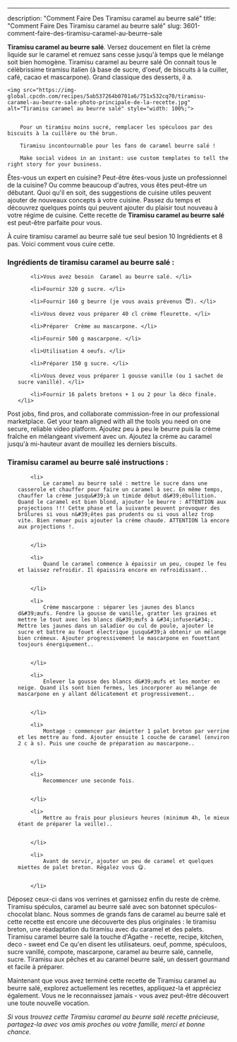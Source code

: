 ---
description: "Comment Faire Des Tiramisu caramel au beurre salé"
title: "Comment Faire Des Tiramisu caramel au beurre salé"
slug: 3601-comment-faire-des-tiramisu-caramel-au-beurre-sale

<p>
	<strong>Tiramisu caramel au beurre salé</strong>. 
	Versez doucement en filet la crème liquide sur le caramel et remuez sans cesse jusqu&#39;à temps que le mélange soit bien homogène. Tiramisu caramel au beurre salé On connait tous le célèbrissime tiramisu italien (à base de sucre, d&#39;oeuf, de biscuits à la cuiller, café, cacao et mascarpone). Grand classique des desserts, il a.
</p>
<p>
	
	<img src="https://img-global.cpcdn.com/recipes/5ab537264b0701a6/751x532cq70/tiramisu-caramel-au-beurre-sale-photo-principale-de-la-recette.jpg" alt="Tiramisu caramel au beurre salé" style="width: 100%;">
	
	
		Pour un tiramisu moins sucré, remplacer les spéculoos par des biscuits à la cuillère ou thé brun.
	
		Tiramisu incontournable pour les fans de caramel beurre salé !
	
		Make social videos in an instant: use custom templates to tell the right story for your business.
	
</p>

Êtes-vous un expert en cuisine? Peut-être êtes-vous juste un professionnel de la cuisine? Ou comme beaucoup d'autres, vous êtes peut-être un débutant. Quoi qu'il en soit, des suggestions de cuisine utiles peuvent ajouter de nouveaux concepts à votre cuisine. Passez du temps et découvrez quelques points qui peuvent ajouter du plaisir tout nouveau à votre régime de cuisine. Cette recette de <strong> Tiramisu caramel au beurre salé </strong> est peut-être parfaite pour vous.

<!--inarticleads1-->

À cuire tiramisu caramel au beurre salé tue seul besion 10 Ingrédients et 8 pas. Voici comment vous cuire cette.

<h3>Ingrédients de tiramisu caramel au beurre salé :</h3>

<ol>
	
		<li>Vous avez besoin  Caramel au beurre salé. </li>
	
		<li>Fournir 320 g sucre. </li>
	
		<li>Fournir 160 g beurre (je vous avais prévenus 😇). </li>
	
		<li>Vous devez vous préparer 40 cl crème fleurette. </li>
	
		<li>Préparer  Crème au mascarpone. </li>
	
		<li>Fournir 500 g mascarpone. </li>
	
		<li>Utilisation 4 oeufs. </li>
	
		<li>Préparer 150 g sucre. </li>
	
		<li>Vous devez vous préparer 1 gousse vanille (ou 1 sachet de sucre vanillé). </li>
	
		<li>Fournir 16 palets bretons + 1 ou 2 pour la déco finale. </li>
	
</ol>

Post jobs, find pros, and collaborate commission-free in our professional marketplace. Get your team aligned with all the tools you need on one secure, reliable video platform. Ajoutez peu à peu le beurre puis la crème fraîche en mélangeant vivement avec un. Ajoutez la crème au caramel jusqu&#39;à mi-hauteur avant de mouillez les derniers biscuits. 

<!--inarticleads2-->

<h3>Tiramisu caramel au beurre salé instructions :</h3>

<ol>
	
		<li>
			Le caramel au beurre salé : mettre le sucre dans une casserole et chauffer pour faire un caramel à sec. En même temps, chauffer la crème jusqu&#39;à un timide début d&#39;ébullition. Quand le caramel est bien blond, ajouter le beurre : ATTENTION aux projections !!! Cette phase et la suivante peuvent provoquer des brûlures si vous n&#39;êtes pas prudents ou si vous allez trop vite. Bien remuer puis ajouter la crème chaude. ATTENTION là encore aux projections !.
			
			
		</li>
	
		<li>
			Quand le caramel commence à épaissir un peu, coupez le feu et laissez refroidir. Il épaissira encore en refroidissant..
			
			
		</li>
	
		<li>
			Crème mascarpone : séparer les jaunes des blancs d&#39;œufs. Fendre la gousse de vanille, gratter les graines et mettre le tout avec les blancs d&#39;œufs à &#34;infuser&#34;. Mettre les jaunes dans un saladier ou cul de poule, ajouter le sucre et battre au fouet électrique jusqu&#39;à obtenir un mélange bien crémeux. Ajouter progressivement le mascarpone en fouettant toujours énergiquement..
			
			
		</li>
	
		<li>
			Enlever la gousse des blancs d&#39;œufs et les monter en neige. Quand ils sont bien fermes, les incorporer au mélange de mascarpone en y allant délicatement et progressivement..
			
			
		</li>
	
		<li>
			Montage : commencer par émietter 1 palet breton par verrine et les mettre au fond. Ajouter ensuite 1 couche de caramel (environ 2 c à s). Puis une couche de préparation au mascarpone..
			
			
		</li>
	
		<li>
			Recommencer une seconde fois.
			
			
		</li>
	
		<li>
			Mettre au frais pour plusieurs heures (minimum 4h, le mieux étant de préparer la veille)..
			
			
		</li>
	
		<li>
			Avant de servir, ajouter un peu de caramel et quelques miettes de palet breton. Régalez vous 😋.
			
			
		</li>
	
</ol>

Déposez ceux-ci dans vos verrines et garnissez enfin du reste de crème. Tiramisu spéculos, caramel au beurre salé avec son batonnet spéculos-chocolat blanc. Nous sommes de grands fans de caramel au beurre salé et cette recette est encore une découverte des plus originales : le tiramisu breton, une réadaptation du tiramisu avec du caramel et des palets. Tiramisu caramel beurre salé la touche d&#39;Agathe - recette, recipe, kitchen, deco - sweet end Ce qu&#39;en disent les utilisateurs. oeuf, pomme, spéculoos, sucre vanillé, compote, mascarpone, caramel au beurre salé, cannelle, sucre. Tiramisu aux pêches et au caramel beurre salé, un dessert gourmand et facile à préparer. 

<!--inarticleads1-->

<p>
Maintenant que vous avez terminé cette recette de Tiramisu caramel au beurre salé, explorez actuellement les recettes, appliquez-la et appréciez également. Vous ne le reconnaissez jamais - vous avez peut-être découvert une toute nouvelle vocation.
</p>

<p>
<i>Si vous trouvez cette Tiramisu caramel au beurre salé recette précieuse, partagez-la avec vos amis proches ou votre famille, merci et bonne chance.</i>
</p>
